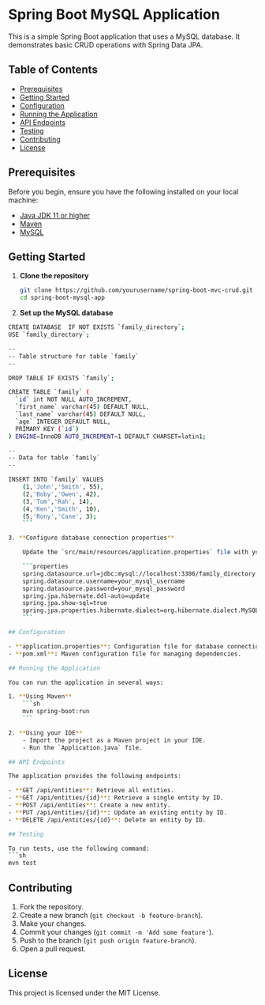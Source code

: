 # Spring Boot MySQL Application

This is a simple Spring Boot application that uses a MySQL database. It demonstrates basic CRUD operations with Spring Data JPA.

## Table of Contents

- [Prerequisites](#prerequisites)
- [Getting Started](#getting-started)
- [Configuration](#configuration)
- [Running the Application](#running-the-application)
- [API Endpoints](#api-endpoints)
- [Testing](#testing)
- [Contributing](#contributing)
- [License](#license)

## Prerequisites

Before you begin, ensure you have the following installed on your local machine:

- [Java JDK 11 or higher](https://www.oracle.com/java/technologies/javase-jdk11-downloads.html)
- [Maven](https://maven.apache.org/install.html)
- [MySQL](https://dev.mysql.com/downloads/installer/)

## Getting Started

1. **Clone the repository**
    ```sh
    git clone https://github.com/yourusername/spring-boot-mvc-crud.git
    cd spring-boot-mysql-app
    ```

2. **Set up the MySQL database**
```sh
CREATE DATABASE  IF NOT EXISTS `family_directory`;
USE `family_directory`;

--
-- Table structure for table `family`
--

DROP TABLE IF EXISTS `family`;

CREATE TABLE `family` (
  `id` int NOT NULL AUTO_INCREMENT,
  `first_name` varchar(45) DEFAULT NULL,
  `last_name` varchar(45) DEFAULT NULL,
  `age` INTEGER DEFAULT NULL,
  PRIMARY KEY (`id`)
) ENGINE=InnoDB AUTO_INCREMENT=1 DEFAULT CHARSET=latin1;

--
-- Data for table `family`
--

INSERT INTO `family` VALUES 
	(1,'John','Smith', 55),
	(2,'Boby','Owen', 42),
	(3,'Tom','Rah', 14),
	(4,'Ken','Smith', 10),
	(5,'Rony','Cane', 3);
    ```

3. **Configure database connection properties**

    Update the `src/main/resources/application.properties` file with your database connection details:

    ```properties
    spring.datasource.url=jdbc:mysql://localhost:3306/family_directory
    spring.datasource.username=your_mysql_username
    spring.datasource.password=your_mysql_password
    spring.jpa.hibernate.ddl-auto=update
    spring.jpa.show-sql=true
    spring.jpa.properties.hibernate.dialect=org.hibernate.dialect.MySQL5Dialect
    ```

## Configuration

- **application.properties**: Configuration file for database connection and other application settings.
- **pom.xml**: Maven configuration file for managing dependencies.

## Running the Application

You can run the application in several ways:

1. **Using Maven**
    ```sh
    mvn spring-boot:run
    ```

2. **Using your IDE**
    - Import the project as a Maven project in your IDE.
    - Run the `Application.java` file.

## API Endpoints

The application provides the following endpoints:

- **GET /api/entities**: Retrieve all entities.
- **GET /api/entities/{id}**: Retrieve a single entity by ID.
- **POST /api/entities**: Create a new entity.
- **PUT /api/entities/{id}**: Update an existing entity by ID.
- **DELETE /api/entities/{id}**: Delete an entity by ID.

## Testing

To run tests, use the following command:
```sh
mvn test
```

## Contributing

1. Fork the repository.
2. Create a new branch (`git checkout -b feature-branch`).
3. Make your changes.
4. Commit your changes (`git commit -m 'Add some feature'`).
5. Push to the branch (`git push origin feature-branch`).
6. Open a pull request.

## License

This project is licensed under the MIT License.


